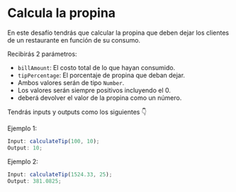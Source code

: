 # Calcula la propina

En este desafío tendrás que calcular la propina que deben dejar los clientes de un restaurante en función de su consumo.

Recibirás 2 parámetros:

* ```billAmount```: El costo total de lo que hayan consumido.
* ```tipPercentage```: El porcentaje de propina que deban dejar.
* Ambos valores serán de tipo ```Number```.
* Los valores serán siempre positivos incluyendo el 0.
* deberá devolver el valor de la propina como un número.

Tendrás inputs y outputs como los siguientes 👇

Ejemplo 1:

```js
Input: calculateTip(100, 10);
Output: 10;
```

Ejemplo 2:

```js
Input: calculateTip(1524.33, 25);
Output: 381.0825;
```
